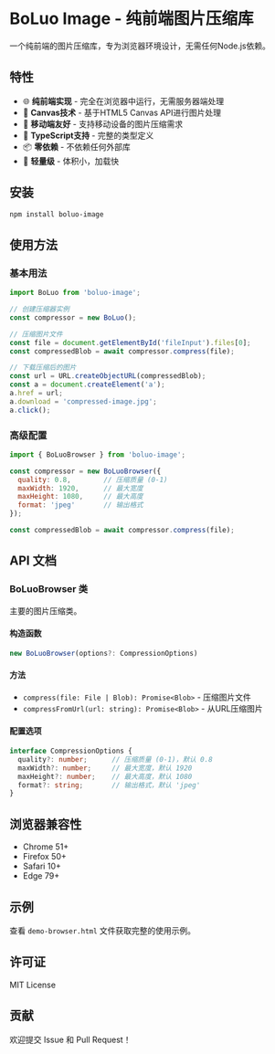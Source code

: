 # BoLuo Image - 纯前端图片压缩库

一个纯前端的图片压缩库，专为浏览器环境设计，无需任何Node.js依赖。

## 特性

- 🌐 **纯前端实现** - 完全在浏览器中运行，无需服务器端处理
- 🎨 **Canvas技术** - 基于HTML5 Canvas API进行图片处理
- 📱 **移动端友好** - 支持移动设备的图片压缩需求
- 🔧 **TypeScript支持** - 完整的类型定义
- 📦 **零依赖** - 不依赖任何外部库
- 🚀 **轻量级** - 体积小，加载快

## 安装

```bash
npm install boluo-image
```

## 使用方法

### 基本用法

```javascript
import BoLuo from 'boluo-image';

// 创建压缩器实例
const compressor = new BoLuo();

// 压缩图片文件
const file = document.getElementById('fileInput').files[0];
const compressedBlob = await compressor.compress(file);

// 下载压缩后的图片
const url = URL.createObjectURL(compressedBlob);
const a = document.createElement('a');
a.href = url;
a.download = 'compressed-image.jpg';
a.click();
```

### 高级配置

```javascript
import { BoLuoBrowser } from 'boluo-image';

const compressor = new BoLuoBrowser({
  quality: 0.8,        // 压缩质量 (0-1)
  maxWidth: 1920,      // 最大宽度
  maxHeight: 1080,     // 最大高度
  format: 'jpeg'       // 输出格式
});

const compressedBlob = await compressor.compress(file);
```

## API 文档

### BoLuoBrowser 类

主要的图片压缩类。

#### 构造函数

```typescript
new BoLuoBrowser(options?: CompressionOptions)
```

#### 方法

- `compress(file: File | Blob): Promise<Blob>` - 压缩图片文件
- `compressFromUrl(url: string): Promise<Blob>` - 从URL压缩图片

#### 配置选项

```typescript
interface CompressionOptions {
  quality?: number;      // 压缩质量 (0-1)，默认 0.8
  maxWidth?: number;     // 最大宽度，默认 1920
  maxHeight?: number;    // 最大高度，默认 1080
  format?: string;       // 输出格式，默认 'jpeg'
}
```

## 浏览器兼容性

- Chrome 51+
- Firefox 50+
- Safari 10+
- Edge 79+

## 示例

查看 `demo-browser.html` 文件获取完整的使用示例。

## 许可证

MIT License

## 贡献

欢迎提交 Issue 和 Pull Request！